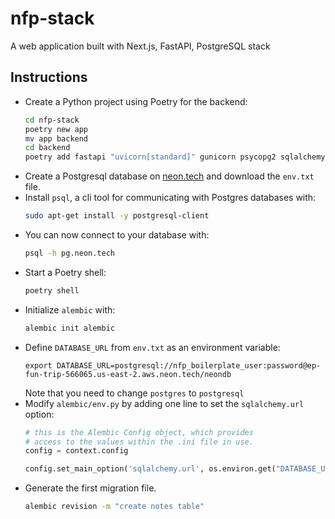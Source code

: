 # nfp-stack
A web application built with Next.js, FastAPI, PostgreSQL stack

## Instructions

- Create a Python project using Poetry for the backend:
  ```bash
  cd nfp-stack
  poetry new app
  mv app backend
  cd backend
  poetry add fastapi "uvicorn[standard]" gunicorn psycopg2 sqlalchemy alembic "databases[postgresql]" python-dotenv
  ```
- Create a Postgresql database on [neon.tech](https://neon.tech/) and download the `env.txt` file.
- Install `psql`, a cli tool for communicating with Postgres databases with:
  ```bash
  sudo apt-get install -y postgresql-client
  ```
- You can now connect to your database with:
  ```bash
  psql -h pg.neon.tech
  ```
- Start a Poetry shell:
  ```bash
  poetry shell
  ``` 
- Initialize `alembic` with: 
  ```bash
  alembic init alembic
  ```
- Define `DATABASE_URL` from `env.txt` as an environment variable:
  ```
  export DATABASE_URL=postgresql://nfp_boilerplate_user:password@ep-fun-trip-566065.us-east-2.aws.neon.tech/neondb
  ```
  Note that you need to change `postgres` to `postgresql`
- Modify `alembic/env.py` by adding one line to set the `sqlalchemy.url` option:
  ```python
  # this is the Alembic Config object, which provides
  # access to the values within the .ini file in use.
  config = context.config
  
  config.set_main_option('sqlalchemy.url', os.environ.get("DATABASE_URL"))
  ```
- Generate the first migration file.
  ```bash
  alembic revision -m "create notes table"
  ```

